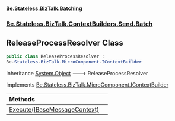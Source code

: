 #### [Be.Stateless.BizTalk.Batching](README.md 'README')
### [Be.Stateless.BizTalk.ContextBuilders.Send.Batch](Be.Stateless.BizTalk.ContextBuilders.Send.Batch.md 'Be.Stateless.BizTalk.ContextBuilders.Send.Batch')

## ReleaseProcessResolver Class

```csharp
public class ReleaseProcessResolver :
Be.Stateless.BizTalk.MicroComponent.IContextBuilder
```

Inheritance [System.Object](https://docs.microsoft.com/en-us/dotnet/api/System.Object 'System.Object') &#129106; ReleaseProcessResolver

Implements [Be.Stateless.BizTalk.MicroComponent.IContextBuilder](https://docs.microsoft.com/en-us/dotnet/api/Be.Stateless.BizTalk.MicroComponent.IContextBuilder 'Be.Stateless.BizTalk.MicroComponent.IContextBuilder')

| Methods | |
| :--- | :--- |
| [Execute(IBaseMessageContext)](ReleaseProcessResolver.Execute(IBaseMessageContext).md 'Be.Stateless.BizTalk.ContextBuilders.Send.Batch.ReleaseProcessResolver.Execute(Microsoft.BizTalk.Message.Interop.IBaseMessageContext)') | |
